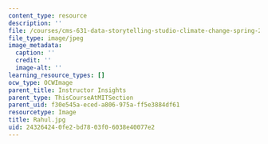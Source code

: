 ```yaml
---
content_type: resource
description: ''
file: /courses/cms-631-data-storytelling-studio-climate-change-spring-2017/243264240fe2bd7803f06038e40077e2_Rahul.jpg
file_type: image/jpeg
image_metadata:
  caption: ''
  credit: ''
  image-alt: ''
learning_resource_types: []
ocw_type: OCWImage
parent_title: Instructor Insights
parent_type: ThisCourseAtMITSection
parent_uid: f30e545a-eced-a806-975a-ff5e3884df61
resourcetype: Image
title: Rahul.jpg
uid: 24326424-0fe2-bd78-03f0-6038e40077e2
---
```

